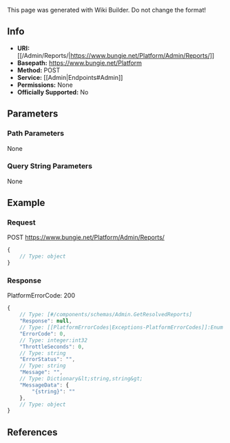 <span class="wiki-builder">This page was generated with Wiki Builder. Do not change the format!</span>

## Info


* **URI:** [[/Admin/Reports/|https://www.bungie.net/Platform/Admin/Reports/]]
* **Basepath:** https://www.bungie.net/Platform
* **Method:** POST
* **Service:** [[Admin|Endpoints#Admin]]
* **Permissions:** None
* **Officially Supported:** No

## Parameters
### Path Parameters
None

### Query String Parameters
None

## Example
### Request
POST https://www.bungie.net/Platform/Admin/Reports/
```javascript
{
    // Type: object
}

```

### Response
PlatformErrorCode: 200
```javascript
{
    // Type: [#/components/schemas/Admin.GetResolvedReports]
    "Response": null,
    // Type: [[PlatformErrorCodes|Exceptions-PlatformErrorCodes]]:Enum
    "ErrorCode": 0,
    // Type: integer:int32
    "ThrottleSeconds": 0,
    // Type: string
    "ErrorStatus": "",
    // Type: string
    "Message": "",
    // Type: Dictionary&lt;string,string&gt;
    "MessageData": {
        "{string}": ""
    },
    // Type: object
}

```

## References
